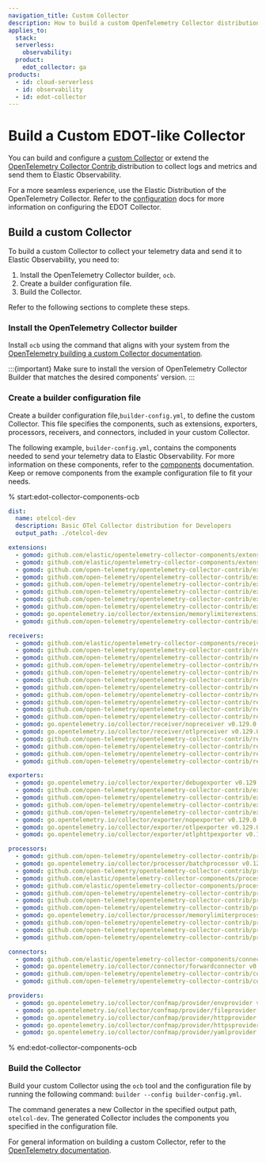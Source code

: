 ```yaml
---
navigation_title: Custom Collector
description: How to build a custom OpenTelemetry Collector distribution similar to EDOT.
applies_to:
  stack:
  serverless:
    observability:
  product:
    edot_collector: ga
products:
  - id: cloud-serverless
  - id: observability
  - id: edot-collector
---
```


# Build a Custom EDOT-like Collector

You can build and configure a [custom Collector](https://opentelemetry.io/docs/collector/custom-collector/) or extend the [OpenTelemetry Collector Contrib ](https://github.com/open-telemetry/opentelemetry-collector-contrib) distribution to collect logs and metrics and send them to Elastic Observability.

For a more seamless experience, use the Elastic Distribution of the OpenTelemetry Collector. Refer to the [configuration](/reference/edot-collector/config/index.md) docs for more information on configuring the EDOT Collector.

## Build a custom Collector

To build a custom Collector to collect your telemetry data and send it to Elastic Observability, you need to:

1. Install the OpenTelemetry Collector builder, `ocb`.
1. Create a builder configuration file.
1. Build the Collector.

Refer to the following sections to complete these steps.

### Install the OpenTelemetry Collector builder

Install `ocb` using the command that aligns with your system from the [OpenTelemetry building a custom Collector documentation](https://opentelemetry.io/docs/collector/custom-collector/#step-1---install-the-builder).

:::{important}
Make sure to install the version of OpenTelemetry Collector Builder that matches the desired components' version.
:::

### Create a builder configuration file

Create a builder configuration file,`builder-config.yml`, to define the custom Collector. This file specifies the components, such as extensions, exporters, processors, receivers, and connectors, included in your custom Collector.

The following example, `builder-config.yml`, contains the components needed to send your telemetry data to Elastic Observability. For more information on these components, refer to the [components](/reference/edot-collector/components.md) documentation. Keep or remove components from the example configuration file to fit your needs.

% start:edot-collector-components-ocb
``` yaml
dist:
  name: otelcol-dev
  description: Basic OTel Collector distribution for Developers
  output_path: ./otelcol-dev

extensions:
  - gomod: github.com/elastic/opentelemetry-collector-components/extension/apikeyauthextension v0.3.0
  - gomod: github.com/elastic/opentelemetry-collector-components/extension/apmconfigextension v0.4.0
  - gomod: github.com/open-telemetry/opentelemetry-collector-contrib/extension/bearertokenauthextension v0.129.0
  - gomod: github.com/open-telemetry/opentelemetry-collector-contrib/extension/storage/filestorage v0.129.0
  - gomod: github.com/open-telemetry/opentelemetry-collector-contrib/extension/healthcheckextension v0.129.0
  - gomod: github.com/open-telemetry/opentelemetry-collector-contrib/extension/healthcheckv2extension v0.129.0
  - gomod: github.com/open-telemetry/opentelemetry-collector-contrib/extension/k8sleaderelector v0.129.0
  - gomod: github.com/open-telemetry/opentelemetry-collector-contrib/extension/observer/k8sobserver v0.129.0
  - gomod: go.opentelemetry.io/collector/extension/memorylimiterextension v0.129.0
  - gomod: github.com/open-telemetry/opentelemetry-collector-contrib/extension/pprofextension v0.129.0

receivers:
  - gomod: github.com/elastic/opentelemetry-collector-components/receiver/elasticapmintakereceiver v0.1.1
  - gomod: github.com/open-telemetry/opentelemetry-collector-contrib/receiver/filelogreceiver v0.129.0
  - gomod: github.com/open-telemetry/opentelemetry-collector-contrib/receiver/hostmetricsreceiver v0.129.0
  - gomod: github.com/open-telemetry/opentelemetry-collector-contrib/receiver/httpcheckreceiver v0.129.0
  - gomod: github.com/open-telemetry/opentelemetry-collector-contrib/receiver/jaegerreceiver v0.129.0
  - gomod: github.com/open-telemetry/opentelemetry-collector-contrib/receiver/jmxreceiver v0.129.0
  - gomod: github.com/open-telemetry/opentelemetry-collector-contrib/receiver/k8sclusterreceiver v0.129.0
  - gomod: github.com/open-telemetry/opentelemetry-collector-contrib/receiver/k8sobjectsreceiver v0.129.0
  - gomod: github.com/open-telemetry/opentelemetry-collector-contrib/receiver/kafkareceiver v0.129.0
  - gomod: github.com/open-telemetry/opentelemetry-collector-contrib/receiver/kubeletstatsreceiver v0.129.0
  - gomod: github.com/open-telemetry/opentelemetry-collector-contrib/receiver/nginxreceiver v0.129.0
  - gomod: go.opentelemetry.io/collector/receiver/nopreceiver v0.129.0
  - gomod: go.opentelemetry.io/collector/receiver/otlpreceiver v0.129.0
  - gomod: github.com/open-telemetry/opentelemetry-collector-contrib/receiver/prometheusreceiver v0.129.0
  - gomod: github.com/open-telemetry/opentelemetry-collector-contrib/receiver/receivercreator v0.129.0
  - gomod: github.com/open-telemetry/opentelemetry-collector-contrib/receiver/redisreceiver v0.129.0
  - gomod: github.com/open-telemetry/opentelemetry-collector-contrib/receiver/zipkinreceiver v0.129.0

exporters:
  - gomod: go.opentelemetry.io/collector/exporter/debugexporter v0.129.0
  - gomod: github.com/open-telemetry/opentelemetry-collector-contrib/exporter/elasticsearchexporter v0.129.0
  - gomod: github.com/open-telemetry/opentelemetry-collector-contrib/exporter/fileexporter v0.129.0
  - gomod: github.com/open-telemetry/opentelemetry-collector-contrib/exporter/kafkaexporter v0.129.0
  - gomod: github.com/open-telemetry/opentelemetry-collector-contrib/exporter/loadbalancingexporter v0.129.0
  - gomod: go.opentelemetry.io/collector/exporter/nopexporter v0.129.0
  - gomod: go.opentelemetry.io/collector/exporter/otlpexporter v0.129.0
  - gomod: go.opentelemetry.io/collector/exporter/otlphttpexporter v0.129.0

processors:
  - gomod: github.com/open-telemetry/opentelemetry-collector-contrib/processor/attributesprocessor v0.129.0
  - gomod: go.opentelemetry.io/collector/processor/batchprocessor v0.129.0
  - gomod: github.com/open-telemetry/opentelemetry-collector-contrib/processor/cumulativetodeltaprocessor v0.129.0
  - gomod: github.com/elastic/opentelemetry-collector-components/processor/elasticinframetricsprocessor v0.16.0
  - gomod: github.com/elastic/opentelemetry-collector-components/processor/elastictraceprocessor v0.7.0
  - gomod: github.com/open-telemetry/opentelemetry-collector-contrib/processor/filterprocessor v0.129.0
  - gomod: github.com/open-telemetry/opentelemetry-collector-contrib/processor/geoipprocessor v0.129.0
  - gomod: github.com/open-telemetry/opentelemetry-collector-contrib/processor/k8sattributesprocessor v0.129.0
  - gomod: go.opentelemetry.io/collector/processor/memorylimiterprocessor v0.129.0
  - gomod: github.com/open-telemetry/opentelemetry-collector-contrib/processor/resourcedetectionprocessor v0.129.0
  - gomod: github.com/open-telemetry/opentelemetry-collector-contrib/processor/resourceprocessor v0.129.0
  - gomod: github.com/open-telemetry/opentelemetry-collector-contrib/processor/transformprocessor v0.129.0

connectors:
  - gomod: github.com/elastic/opentelemetry-collector-components/connector/elasticapmconnector v0.4.0
  - gomod: go.opentelemetry.io/collector/connector/forwardconnector v0.129.0
  - gomod: github.com/open-telemetry/opentelemetry-collector-contrib/connector/routingconnector v0.129.0
  - gomod: github.com/open-telemetry/opentelemetry-collector-contrib/connector/spanmetricsconnector v0.129.0

providers:
  - gomod: go.opentelemetry.io/collector/confmap/provider/envprovider v1.35.0
  - gomod: go.opentelemetry.io/collector/confmap/provider/fileprovider v1.35.0
  - gomod: go.opentelemetry.io/collector/confmap/provider/httpprovider v1.35.0
  - gomod: go.opentelemetry.io/collector/confmap/provider/httpsprovider v1.35.0
  - gomod: go.opentelemetry.io/collector/confmap/provider/yamlprovider v1.35.0
```
% end:edot-collector-components-ocb

### Build the Collector

Build your custom Collector using the `ocb` tool and the configuration file by running the following command: `builder --config builder-config.yml`.

The command generates a new Collector in the specified output path, `otelcol-dev`. The generated Collector includes the components you specified in the configuration file.

For general information on building a custom Collector, refer to the [OpenTelemetry documentation](https://opentelemetry.io/docs/collector/custom-collector/#step-1---install-the-builder).

